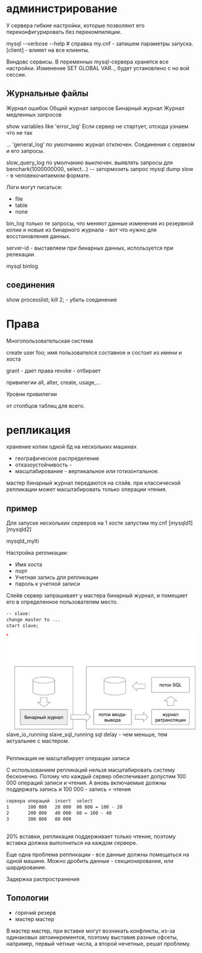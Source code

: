 # администрирование

У сервера гибкие настройки, которые позволяют его
переконфигурировать без перекомпиляции.

mysql --verbose --help # справка
my.cnf - запишем параметры запуска.
[client] - влияет на все клиенты.

Виндовс сервисы.
В переменных mysql-сервера хранятся все настройки.
Изменение SET GLOBAL VAR.., будет установлено с но
вой сессии.

## Журнальные файлы

Журнал ошибок
Общий журнал запросов
Бинарный журнал
Журнал медленных запросов

show variables like 'error_log'
Если сервер не стартует, отсюда узнаем что не так

... 'general_log'
по умолчанию журнал отключен.
Соединения с сервеом и его запросы.

slow_query_log
по умолчанию выключен.
выявлять запросы для 
benchark(1000000000, select...) -- затормозить запрос
mysql dump slow - в человекочитаемом формате.

Логи могут писаться:
* file
* table
* none

bin_log
только те запросы, что меняют данные
изменения из резервной копии и новые из бинарного
журнала - вот что нужно для восстановления данных.

server-id - выставляем при бинарных данных, используется при
релекации.

mysql binlog


## соединения

show processlist;
kill 2; - убить соединение

# Права

Многопользовательская система

create user foo;
имя пользователся составное и состоит из имени и хоста

grant - дает права
revoke - отбирает

привилегии all, alter, create, usage,...

Уровни привилегии

от столбцов таблиц для всего.

# репликация

хранение копии одной бд на нескольких машинах

* географическое распределение
* отказоустойчивость - 
* масштабирование - вертикальное или готизонтальное.

мастер
бинарный журнал передаются на слэйв.
при классической репликации может масштабировать только операции
чтения.

## пример

Для запуске нескольких серверов на 1 хосте запустим
my.cnf
[mysqld1]
[mysqld2]

mysqld_mylti

Настройка репликации:
* Имя хоста
* порт
* Учетная запись для репликации
* пароль к учетной записи

Слейв сервер запрашивает у мастера бинарный журнал, и помещает его
в определенное пользователем место.
```
-- slave:
change master to ...
start slave;
```
![s](replica.png)
slave_io_running
slave_sql_running
sql delay - чем меньше, тем актуальнее с мастером.

##

Репликация не масштабирует операции записи

С использованием репликаций нельзя масштабировать систему бесконечно.
Потому что каждый сервер обеспечивает допустим 100 000 операций
записи и чтения. А вновь включаемые должны поддержать запись и 
100 000 - запись = чтения

```text
сервера операций  insert  select
1       100 000   20 000  80 000 = 100 - 20
2       200 000   40 000  60 = 100 - 40
3       300 000   80 000 


```
20% вставки, репликация поддерживает только чтение, поэтому вставка
должна выполниться на каждом сервере.

Еще одна проблема репликации - все данные должны помещаться на одной
машине. Можно дробить данные - секционирование, или шардирование.

Задержка распространения

## Топологии

* горячий резерв
* мастер мастер

В мастер мастер, при вставке могут возникать конфликты, из-за одинаковых
автоинкрементов, поэтому выставив разные офсеты, например, первый
четные числа, а второй нечетные, решат проблему.

